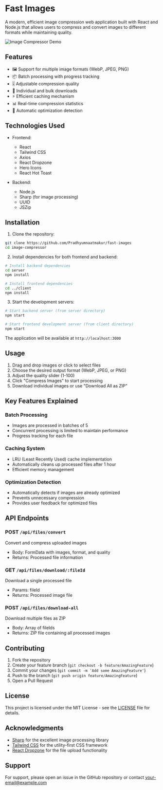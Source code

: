 # Fast Images

A modern, efficient image compression web application built with React and Node.js that allows users to compress and convert images to different formats while maintaining quality.

![Image Compressor Demo](https://github.com/yourusername/image-compressor/raw/main/demo.gif)

## Features

- 🖼️ Support for multiple image formats (WebP, JPEG, PNG)
- 📦 Batch processing with progress tracking
- 🎚️ Adjustable compression quality
- 💾 Individual and bulk downloads
- ⚡ Efficient caching mechanism
- 📊 Real-time compression statistics
- 🎯 Automatic optimization detection

## Technologies Used

- Frontend:
  - React
  - Tailwind CSS
  - Axios
  - React Dropzone
  - Hero Icons
  - React Hot Toast

- Backend:
  - Node.js
  - Sharp (for image processing)
  - UUID
  - JSZip

## Installation

1. Clone the repository:
```bash 
git clone https://github.com/Pradhyumnaatmakur/fast-images
cd image-compressor
```

2. Install dependencies for both frontend and backend:
```bash
# Install backend dependencies
cd server
npm install

# Install frontend dependencies
cd ../client
npm install
```

3. Start the development servers:
```bash
# Start backend server (from server directory)
npm start

# Start frontend development server (from client directory)
npm start
```

The application will be available at `http://localhost:3000`

## Usage

1. Drag and drop images or click to select files
2. Choose the desired output format (WebP, JPEG, or PNG)
3. Adjust the quality slider (1-100)
4. Click "Compress Images" to start processing
5. Download individual images or use "Download All as ZIP"

## Key Features Explained

### Batch Processing
- Images are processed in batches of 5
- Concurrent processing is limited to maintain performance
- Progress tracking for each file

### Caching System
- LRU (Least Recently Used) cache implementation
- Automatically cleans up processed files after 1 hour
- Efficient memory management

### Optimization Detection
- Automatically detects if images are already optimized
- Prevents unnecessary compression
- Provides user feedback for optimized files

## API Endpoints

### POST `/api/files/convert`
Convert and compress uploaded images
- Body: FormData with images, format, and quality
- Returns: Processed file information

### GET `/api/files/download/:fileId`
Download a single processed file
- Params: fileId
- Returns: Processed image file

### POST `/api/files/download-all`
Download multiple files as ZIP
- Body: Array of fileIds
- Returns: ZIP file containing all processed images

## Contributing

1. Fork the repository
2. Create your feature branch (`git checkout -b feature/AmazingFeature`)
3. Commit your changes (`git commit -m 'Add some AmazingFeature'`)
4. Push to the branch (`git push origin feature/AmazingFeature`)
5. Open a Pull Request

## License

This project is licensed under the MIT License - see the [LICENSE](LICENSE) file for details.

## Acknowledgments

- [Sharp](https://sharp.pixelplumbing.com/) for the excellent image processing library
- [Tailwind CSS](https://tailwindcss.com/) for the utility-first CSS framework
- [React Dropzone](https://react-dropzone.js.org/) for the file upload functionality

## Support

For support, please open an issue in the GitHub repository or contact [your-email@example.com](mailto:your-email@example.com)
